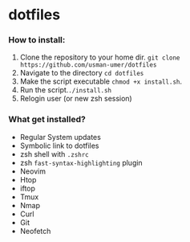 # dotfiles

### How to install:
1. Clone the repository to your home dir. `git clone https://github.com/usman-umer/dotfiles`
2. Navigate to the directory `cd dotfiles`
3. Make the script executable `chmod +x install.sh`.
4. Run the script.`./install.sh` 
5. Relogin user (or new zsh session)

### What get installed?
* Regular System updates
* Symbolic link to dotfiles
* zsh shell with `.zshrc`
* zsh `fast-syntax-highlighting` plugin
* Neovim 
* Htop
* iftop
* Tmux
* Nmap
* Curl
* Git
* Neofetch
